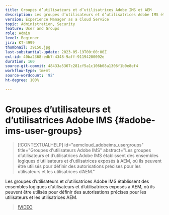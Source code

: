 ```yaml
---
title: Groupes d’utilisateurs et d’utilisatrices Adobe IMS et AEM
description: Les groupes d’utilisateurs et d’utilisatrices Adobe IMS établissent des ensembles logiques d’utilisateurs et d’utilisatrices exposés à AEM, où ils peuvent être utilisés pour définir des autorisations précises pour les utilisateurs et les utilisatrices AEM.
version: Experience Manager as a Cloud Service
topic: Administration, Security
feature: User and Groups
role: Admin
level: Beginner
jira: KT-4999
thumbnail: 39150.jpg
last-substantial-update: 2023-05-19T00:00:00Z
exl-id: 40ba2368-edb7-4348-9aff-91194200092e
duration: 160
source-git-commit: 48433a5367c281cf5a1c106b08a1306f1b0e8ef4
workflow-type: tm+mt
source-wordcount: '92'
ht-degree: 100%

---
```


# Groupes d’utilisateurs et d’utilisatrices Adobe IMS {#adobe-ims-user-groups}

>[!CONTEXTUALHELP]
>id="aemcloud_adobeims_usergroups"
>title="Groupes d&#39;utilisateurs Adobe IMS"
>abstract="Les groupes d’utilisateurs et d’utilisatrices Adobe IMS établissent des ensembles logiques d’utilisateurs et d’utilisatrices exposés à AEM, où ils peuvent être utilisés pour définir des autorisations précises pour les utilisateurs et les utilisatrices d’AEM."

Les groupes d’utilisateurs et d’utilisatrices Adobe IMS établissent des ensembles logiques d’utilisateurs et d’utilisatrices exposés à AEM, où ils peuvent être utilisés pour définir des autorisations précises pour les utilisateurs et les utilisatrices AEM.

>[!VIDEO](https://video.tv.adobe.com/v/39150?quality=12&learn=on)
